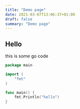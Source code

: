 ```yaml
---
title: "Demo page"
date: 2021-03-07T13:06:37+01:00
draft: false
summary: "Demo page"
---
```


## Hello

this is some go code

```go
package main

import (
    "fmt"
)

func main() {
    fmt.Println("hello")
}
```
